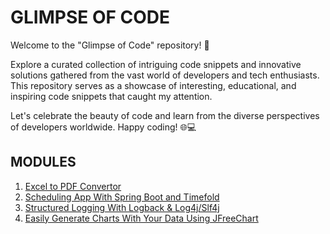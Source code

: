 # GLIMPSE OF CODE

Welcome to the "Glimpse of Code" repository! 🚀

Explore a curated collection of intriguing code snippets and innovative solutions gathered from the vast world of 
developers and tech enthusiasts. 
This repository serves as a showcase of interesting, educational, and inspiring code snippets that caught my attention.


Let's celebrate the beauty of code and learn from the diverse perspectives of developers worldwide. Happy coding! 🌐💻

## MODULES

1. [Excel to PDF Convertor](https://github.com/isaguler/glimpse-of-code/tree/master/excel-to-pdf)
2. [Scheduling App With Spring Boot and Timefold](https://github.com/isaguler/glimpse-of-code/tree/master/timefold)
3. [Structured Logging With Logback & Log4j/Slf4j](https://github.com/isaguler/glimpse-of-code/tree/master/structured-log)
4. [Easily Generate Charts With Your Data Using JFreeChart](https://github.com/isaguler/glimpse-of-code/tree/master/jfreechart-demo)

